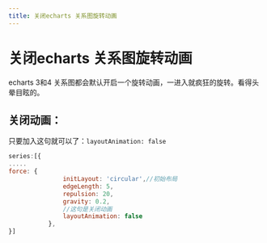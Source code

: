 ```yaml
---
title: 关闭echarts 关系图旋转动画
---
```


# 关闭echarts 关系图旋转动画

echarts 3和4 关系图都会默认开启一个旋转动画，一进入就疯狂的旋转。看得头晕目眩的。
 
 ## 关闭动画：
 只要加入这句就可以了：`layoutAnimation: false`
 ```js
 series:[{
 .....
 force: {
                initLayout: 'circular',//初始布局
                edgeLength: 5,
                repulsion: 20,
                gravity: 0.2,
				//这句是关闭动画
                layoutAnimation: false
            },
 }]
 ```


